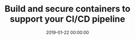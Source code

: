 ---
title: 'Build and secure containers to support your CI/CD pipeline'
description: >
 Today CI/CD servers support containers. However, in some restricted environments, people are not willing to shift the responsibility to create the containers to the development teams. Based on a recent assignment at a customer, it shows a way to allow teams to create their own build & deploy containers and at the same time maintain a level of security, paramount for a financial organisation.
conference: 'Xevia Knowledge Exchange'
type: 'talk'
location: 'Hilversum, The Netherlands'
website: 'https://xke.xebia.com'
slides: 'https://speakerdeck.com/player/3c23ea7402654148b83357b03e034cb1'
date: 2019-01-22 00:00:00
featured_image: 'images/speaking/2019-01-22-xke-cd-pipeline.webp'
---